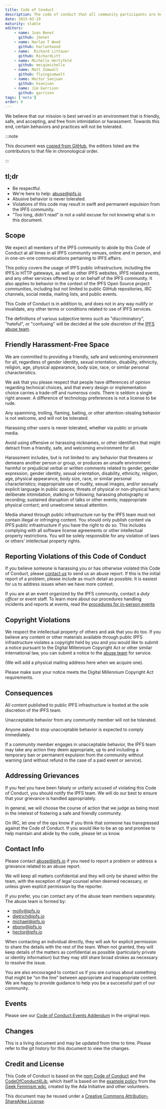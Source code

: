 ```yaml
---
title: Code of Conduct
description: The code of conduct that all community participants are held to.
date: 2015-03-19
maturity: stable
editors:
    - name: Juan Benet
      github: jbenet
    - name: Harlan T Wood
      github: harlantwood
    - name:  Richard Littauer
      github: RichardLitt
    - name: Michelle Hertzfeld
      github: meiqimichelle
    - name: Matt Zumwalt
      github: flyingzumwalt
    - name: Hector Sanjuan
      github: hsanjuan
    - name: Jim Garrison
      github: garrison
tags: ['meta']
order: 0
---
```


We believe that our mission is best served in an environment that is friendly, safe, and accepting, and free from
intimidation or harassment. Towards this end, certain behaviors and practices will not be tolerated.

:::note

This document was [copied from GitHub](https://github.com/ipfs/community/commits/master/code-of-conduct.md), the
editiors listed are the contributors to that file in chronological order.

:::

## tl;dr

- Be respectful.
- We're here to help: abuse@ipfs.io
- Abusive behavior is never tolerated.
- Violations of this code may result in swift and permanent expulsion from the IPFS community.
- "Too long, didn't read" is not a valid excuse for not knowing what is in this document.

## Scope

We expect all members of the IPFS community to abide by this Code of Conduct at all times in all IPFS community venues, online and in person, and in one-on-one communications pertaining to IPFS affairs.

This policy covers the usage of IPFS public infrastructure, including the IPFS.io HTTP gateways, as well as other IPFS websites, IPFS related events, and any other services offered by or on behalf of the IPFS community. It also
applies to behavior in the context of the IPFS Open Source project communities, including but not limited to public GitHub repositories, IRC channels, social media, mailing lists, and public events.

This Code of Conduct is in addition to, and does not in any way nullify or invalidate, any other terms or conditions related to use of IPFS services.

The definitions of various subjective terms such as "discriminatory", "hateful", or "confusing" will be decided at the sole discretion of the [IPFS abuse team](#contact-info).

## Friendly Harassment-Free Space

We are committed to providing a friendly, safe and welcoming environment for all, regardless of gender identity, sexual orientation, disability, ethnicity, religion, age, physical appearance, body size, race, or similar personal characteristics.

We ask that you please respect that people have differences of opinion regarding technical choices, and that every design or implementation choice carries a trade-off and numerous costs. There is seldom a single right answer. A difference of technology preferences is not a license to be rude.

Any spamming, trolling, flaming, baiting, or other attention-stealing behavior is not welcome, and will not be tolerated.

Harassing other users is never tolerated, whether via public or private media.

Avoid using offensive or harassing nicknames, or other identifiers that might detract from a friendly, safe, and welcoming environment for all.

Harassment includes, but is not limited to: any behavior that threatens or demeans another person or group, or produces an unsafe environment; harmful or prejudicial verbal or written comments related to gender, gender expression, gender identity, sexual orientation, disability, ethnicity, religion, age, physical appearance, body size, race, or similar personal characteristics; inappropriate use of nudity, sexual images, and/or sexually explicit language in public spaces; threats of physical or non-physical harm; deliberate intimidation, stalking or following; harassing photography or recording; sustained disruption of talks or other events; inappropriate physical contact; and unwelcome sexual attention.

Media shared through public infrastructure run by the IPFS team must not contain illegal or infringing content. You should only publish content via IPFS public infrastructure if you have the right to do so. This includes complying with all software license agreements or other intellectual property restrictions. You will be solely responsible for any violation of laws or
others’ intellectual property rights.

## Reporting Violations of this Code of Conduct

If you believe someone is harassing you or has otherwise violated this Code of Conduct, please [contact us](#contact-info) to send us an abuse report. If this is the initial report of a problem, please include as much detail as possible. It is easiest for us to address issues when we have more context.

If you are at an event organized by the IPFS community, contact a _duty officer_ or event staff. To learn more about our procedures handling incidents and reports at events, read the [procedures for in-person events](code-of-conduct-procedures-for-events.md)

## Copyright Violations

We respect the intellectual property of others and ask that you do too. If you believe any content or other materials available through public IPFS infrastructure violates a copyright held by you and you would like to submit a notice pursuant to the Digital Millennium Copyright Act or other similar international law, you can submit a notice to the [abuse team](#contact-info) for service.

(We will add a physical mailing address here when we acquire one).

Please make sure your notice meets the Digital Millennium Copyright Act requirements.

## Consequences

All content published to public IPFS infrastructure is hosted at the sole discretion of the IPFS team.

Unacceptable behavior from any community member will not be tolerated.

Anyone asked to stop unacceptable behavior is expected to comply immediately.

If a community member engages in unacceptable behavior, the IPFS team may take any action they deem appropriate, up to and including a temporary ban or permanent expulsion from the community without warning (and without refund in the case of a paid event or service).

## Addressing Grievances

If you feel you have been falsely or unfairly accused of violating this Code of Conduct, you should notify the IPFS team. We will do our best to ensure that your grievance is handled appropriately.

In general, we will choose the course of action that we judge as being most in the interest of fostering a safe and friendly community.

On IRC, let one of the ops know if you think that someone has transgressed against the Code of Conduct. If you would like to be an op and promise to help maintain and abide by the code, please let us know.

## Contact Info

Please contact abuse@ipfs.io if you need to report a problem or address a grievance related to an abuse report.

We will keep all matters confidential and they will only be shared within the team, with the exception of legal counsel when deemed necessary, or unless given explicit permission by the reporter.

If you prefer, you can contact any of the abuse team members separately. The abuse team is formed by:

- molly@ipfs.io
- dietrich@ipfs.io
- michael@ipfs.io
- ebony@ipfs.io
- hector@ipfs.io

When contacting an individual directly, they will ask for explicit permission to share the details with the rest of the team. When not granted, they will keep details of the matters as confidential as possible (particularly private or identity information) but they may still share broad strokes as necessary to resolve the issue.

You are also encouraged to contact us if you are curious about something that might be "on the line" between appropriate and inappropriate content. We are happy to provide guidance to help you be a successful part of our community.

## Events

Please see our [Code of Conduct Events Addendum](https://github.com/ipfs/community/commits/master/code-of-conduct-for-events.md) in the original repo.

## Changes

This is a living document and may be updated from time to time. Please refer to the git history for this document to view the changes.

## Credit and License

This Code of Conduct is based on the [npm Code of Conduct](https://www.npmjs.com/policies/conduct) and the [CodeOfConduct4Lib](https://github.com/code4lib/code-of-conduct/blob/master/code_of_conduct.md), which itself is based on the [example policy](http://geekfeminism.wikia.com/wiki/Conference_anti-harassment) from the [Geek Feminism wiki](http://geekfeminism.wikia.com/), created by the Ada Initiative and other volunteers.

This document may be reused under a [Creative Commons Attribution-ShareAlike License](http://creativecommons.org/licenses/by-sa/4.0/).
